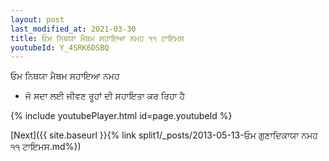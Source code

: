 ```yaml
---
layout: post
last_modified_at: 2021-03-30
title: ਓਮ ਨਿਥਯਾ ਮੈਥਮ ਸਹਾਇਆ ਨਮਹ ੧੧ ਟਾਇਮਸ
youtubeId: Y_4SRK6DSBQ
---
```

 
 
 ਓਮ ਨਿਥਯਾ ਮੈਥਮ ਸਹਾਇਆ ਨਮਹ  
 
 -  ਜੋ ਸਦਾ ਲਈ ਜੀਵਣ ਰੂਹਾਂ ਦੀ ਸਹਾਇਤਾ ਕਰ ਰਿਹਾ ਹੈ 
 
  
 
  
 
 
 
 
 
 


{% include youtubePlayer.html id=page.youtubeId %}
 
[Next]({{ site.baseurl }}{% link  split1/_posts/2013-05-13-ਓਮ ਗੁਣਾਦਿਕਾਯਾ ਨਮਹ ੧੧ ਟਾਇਮਸ.md%})
 

